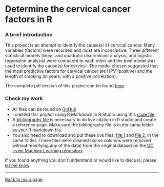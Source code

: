 # Determine the cervical cancer factors in R

### A brief introduction

This project is an attempt to identify the cause(s) of cervical cancer. Many variables (factors) were recorded and most are inconclusive. Three different statistical models (linear and quadratic discriminant analysis, and logistic regression analysis) were compared to each other and the best model was used to identify the cause(s) for cervical. The model chosen suggested that the most predictive factors for cervical cancer are HPV (positive) and the length of smoking (in years, with a positive correlation).

The complete pdf version of this project can be found [here](cervical-cancer-factor-with-R-markdown.pdf).

### Check my work

- All files can be found on <a href="https://github.com/maiqhadata/project-1-cervical-cancer-factors-with-r">GitHub</a>
- I created this project using R Markdown in R Studio using this [code file](cervical-cancer-factor-with-R-markdown.Rmd).
- A [bibliography file](cervical-cancer-bibliography.bib) is necessary to do live citation in R studio and create a reference page. Make sure the bibliography file is in the same folder as your R markdown file.
- You also need to download and put these cvs files, [file 1](risk_factors_cervical_cancer.csv) and [file 2](risk_factors_cervical_cancer1.csv), in the same folder. These files were cleaned (some columns were removed without modifying any of the data) from the original dataset on the [UC Irvine Machine Learning repository](https://archive.ics.uci.edu/ml/datasets/Cervical+cancer+%28Risk+Factors%29).

If you found anything you don't understand or would like to discuss, please <a href="mailto:maiqhadata@gmail.com">let me know</a>.

---

<a href="https://maiqhadata.github.io/">Back to main page</a>
